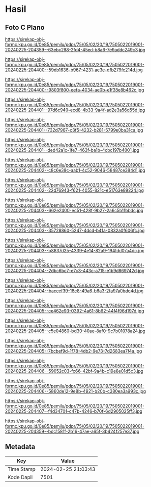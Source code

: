 # Hasil

## Foto C Plano

https://sirekap-obj-formc.kpu.go.id/0e85/pemilu/pdpr/75/05/02/20/19/7505022019001-20240225-204359--63ebc288-2fd4-45ed-b8a6-7e9addc249c3.jpg

https://sirekap-obj-formc.kpu.go.id/0e85/pemilu/pdpr/75/05/02/20/19/7505022019001-20240225-204400--59db1636-b967-4231-ae3e-dfb279fc214d.jpg

https://sirekap-obj-formc.kpu.go.id/0e85/pemilu/pdpr/75/05/02/20/19/7505022019001-20240225-204400--9803f800-eefa-4034-ae0b-e1f38e8b462c.jpg

https://sirekap-obj-formc.kpu.go.id/0e85/pemilu/pdpr/75/05/02/20/19/7505022019001-20240225-204401--97d6c940-ecd8-4b33-9a4f-ad2e3a56d55d.jpg

https://sirekap-obj-formc.kpu.go.id/0e85/pemilu/pdpr/75/05/02/20/19/7505022019001-20240225-204401--732d7967-c3f5-4232-b281-5799e0ba31ca.jpg

https://sirekap-obj-formc.kpu.go.id/0e85/pemilu/pdpr/75/05/02/20/19/7505022019001-20240225-204401--ded42a1c-1fe7-463f-ba1b-4cbc197b4001.jpg

https://sirekap-obj-formc.kpu.go.id/0e85/pemilu/pdpr/75/05/02/20/19/7505022019001-20240225-204402--c8c6e38c-aab1-4c52-9046-58487ce384d1.jpg

https://sirekap-obj-formc.kpu.go.id/0e85/pemilu/pdpr/75/05/02/20/19/7505022019001-20240225-204402--22d76943-f621-4055-821c-e51763e89224.jpg

https://sirekap-obj-formc.kpu.go.id/0e85/pemilu/pdpr/75/05/02/20/19/7505022019001-20240225-204403--662e2400-ec51-428f-9b27-2a6c5b11bbdc.jpg

https://sirekap-obj-formc.kpu.go.id/0e85/pemilu/pdpr/75/05/02/20/19/7505022019001-20240225-204403--35728860-5247-4dcd-b41a-0832a0f606fc.jpg

https://sirekap-obj-formc.kpu.go.id/0e85/pemilu/pdpr/75/05/02/20/19/7505022019001-20240225-204403--b8837d25-4339-4e14-82a9-194fdd07a4dc.jpg

https://sirekap-obj-formc.kpu.go.id/0e85/pemilu/pdpr/75/05/02/20/19/7505022019001-20240225-204404--2dbc6bc7-e7c3-443c-a715-e1b9d869742d.jpg

https://sirekap-obj-formc.kpu.go.id/0e85/pemilu/pdpr/75/05/02/20/19/7505022019001-20240225-204404--baceef39-18c8-49a6-b6a3-2fa97a0bdc4d.jpg

https://sirekap-obj-formc.kpu.go.id/0e85/pemilu/pdpr/75/05/02/20/19/7505022019001-20240225-204405--ce462e93-0392-4a61-8b62-44f4f96d197d.jpg

https://sirekap-obj-formc.kpu.go.id/0e85/pemilu/pdpr/75/05/02/20/19/7505022019001-20240225-204405--c5e04860-bd30-40ae-8af0-9c7b01078a24.jpg

https://sirekap-obj-formc.kpu.go.id/0e85/pemilu/pdpr/75/05/02/20/19/7505022019001-20240225-204405--7bcbef9d-1f78-4db2-9e73-7d2683ea7f4a.jpg

https://sirekap-obj-formc.kpu.go.id/0e85/pemilu/pdpr/75/05/02/20/19/7505022019001-20240225-204406--59052c03-fc66-42bf-9a4b-c19e8e01d5c3.jpg

https://sirekap-obj-formc.kpu.go.id/0e85/pemilu/pdpr/75/05/02/20/19/7505022019001-20240225-204406--5860de12-9e8b-4921-b20b-c380ea3a993c.jpg

https://sirekap-obj-formc.kpu.go.id/0e85/pemilu/pdpr/75/05/02/20/19/7505022019001-20240225-204407--f4d34701-c47b-4246-b70f-6d2905025ff3.jpg

https://sirekap-obj-formc.kpu.go.id/0e85/pemilu/pdpr/75/05/02/20/19/7505022019001-20240225-204359--bdc1581f-2b16-47ae-a65f-3b424f257e37.jpg


## Metadata

| Key        | Value               |
| ---------- | ------------------- |
| Time Stamp | 2024-02-25 21:03:43 |
| Kode Dapil | 7501                |




